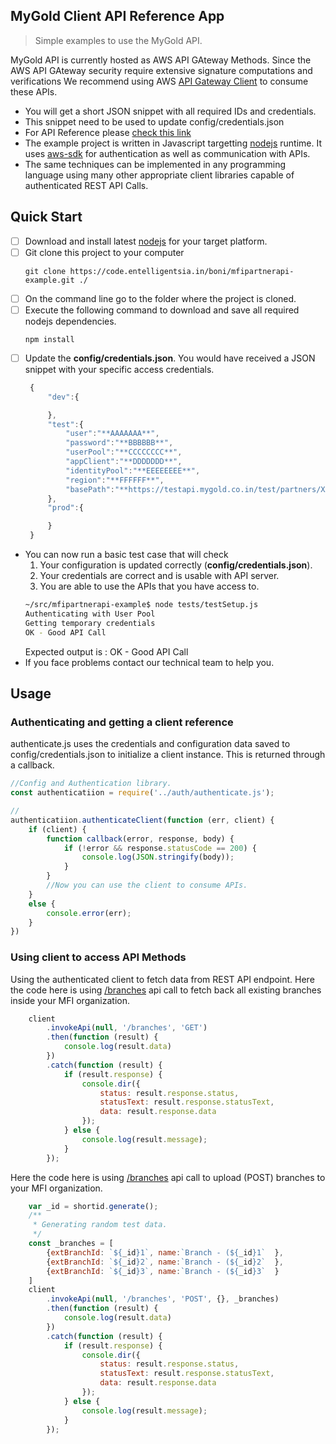 ## MyGold Client API Reference App

> Simple examples to use the MyGold API.

MyGold API is currently hosted as AWS API GAteway Methods.  Since the AWS API GAteway security require extensive signature computations and verifications
We recommend using AWS [API Gateway Client](https://www.npmjs.com/package/aws-api-gateway-client) to consume these APIs.  

 * You will get a short JSON snippet with all required IDs and credentials.
 * This snippet need to be used to update config/credentials.json
 * For API Reference please [check this link](https://app.swaggerhub.com/apis-docs/goldsip8/GoldSipPartnerAPIs/1.0.1)
 * The example project is written in Javascript targetting [nodejs](https://nodejs.org/en/) runtime.  It uses [aws-sdk](https://aws.amazon.com/sdk-for-node-js/) for authentication as well as communication with APIs.
 * The same techniques can be implemented in any programming language using many other appropriate client libraries capable of authenticated REST API Calls.
 
## Quick Start
 * [ ] Download and install latest [nodejs](https://nodejs.org/en/) for your target platform.
 * [ ] Git clone this project to your computer
   ```
   git clone https://code.entelligentsia.in/boni/mfipartnerapi-example.git ./
   ```
 * [ ] On the command line go to the folder where the project is cloned.
 * [ ] Execute the following command to download and save all required nodejs dependencies.
    ```
    npm install  
    ```
 * [ ] Update the **config/credentials.json**.  You would have received a JSON snippet with your specific access credentials.
   ```js
    {
        "dev":{

        },    
        "test":{
            "user":"**AAAAAAA**",
            "password":"**BBBBBB**",
            "userPool":"**CCCCCCCC**",
            "appClient":"**DDDDDDD**",
            "identityPool":"**EEEEEEEE**",
            "region":"**FFFFFF**",
            "basePath":"**https://testapi.mygold.co.in/test/partners/XXXX**"
        },
        "prod":{

        }
    }
   ```  
 * You can now run a basic test case that will check
    1. Your configuration is updated correctly (**config/credentials.json**).
    2. Your credentials are correct and is usable with API server.
    3. You are able to use the APIs that you have access to.
    ```bash
    ~/src/mfipartnerapi-example$ node tests/testSetup.js 
    Authenticating with User Pool
    Getting temporary credentials
    OK - Good API Call    
    ``` 
    Expected output is : OK - Good API Call
 * If you face problems contact our technical team to help you.


## Usage

### Authenticating and getting a client reference

authenticate.js uses the credentials and configuration data saved to config/credentials.json to initialize a client instance.  This is returned through a callback.

```js
//Config and Authentication library.
const authenticatiion = require('../auth/authenticate.js');

//
authenticatiion.authenticateClient(function (err, client) {
    if (client) {
        function callback(error, response, body) {
            if (!error && response.statusCode == 200) {
                console.log(JSON.stringify(body));
            }
        }
        //Now you can use the client to consume APIs.
    }
    else {
        console.error(err);
    }
})
```
### Using client to access API Methods

Using the authenticated client to fetch data from REST API endpoint.  Here the code here is using [/branches](https://app.swaggerhub.com/apis-docs/goldsip8/GoldSipPartnerAPIs/1.0.1#/Branch/getBranches) api call to fetch back all existing branches inside your MFI organization.

```js
    client
        .invokeApi(null, '/branches', 'GET')
        .then(function (result) {
            console.log(result.data)
        })
        .catch(function (result) {
            if (result.response) {
                console.dir({
                    status: result.response.status,
                    statusText: result.response.statusText,
                    data: result.response.data
                });
            } else {
                console.log(result.message);
            }
        });
```

Here the code here is using [/branches](https://app.swaggerhub.com/apis-docs/goldsip8/GoldSipPartnerAPIs/1.0.1#/Branch/addBranches) api call to upload (POST) branches to your MFI organization.

```js
    var _id = shortid.generate();
    /**
     * Generating random test data.
     */
    const _branches = [
        {extBranchId: `${_id}1`, name:`Branch - (${_id}1`  },
        {extBranchId: `${_id}2`, name:`Branch - (${_id}2`  },
        {extBranchId: `${_id}3`, name:`Branch - (${_id}3`  }
    ]
    client
        .invokeApi(null, '/branches', 'POST', {}, _branches)
        .then(function (result) {
            console.log(result.data)
        })
        .catch(function (result) {
            if (result.response) {
                console.dir({
                    status: result.response.status,
                    statusText: result.response.statusText,
                    data: result.response.data
                });
            } else {
                console.log(result.message);
            }
        });
```



